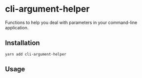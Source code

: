 # cli-argument-helper

Functions to help you deal with parameters in your command-line application.

## Installation

```
yarn add cli-argument-helper
```

## Usage

```

```
